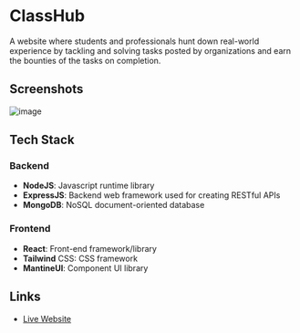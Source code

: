 # ClassHub

A website where students and professionals hunt down real-world experience by tackling and solving tasks posted by organizations and earn the bounties of the tasks on completion.

## Screenshots

![image](https://github.com/HarjjotSinghh/ClassHub/assets/114088280/c0c0c0b4-38b0-4574-a35b-c0fe1801f0a2)

## Tech Stack

### Backend

-   **NodeJS**: Javascript runtime library
-   **ExpressJS**: Backend web framework used for creating RESTful APIs
-   **MongoDB**: NoSQL document-oriented database

### Frontend

-   **React**: Front-end framework/library
-   **Tailwind** CSS: CSS framework
-   **MantineUI**: Component UI library

## Links

-   [Live Website](https://ClassHub-frontend.vercel.app)
